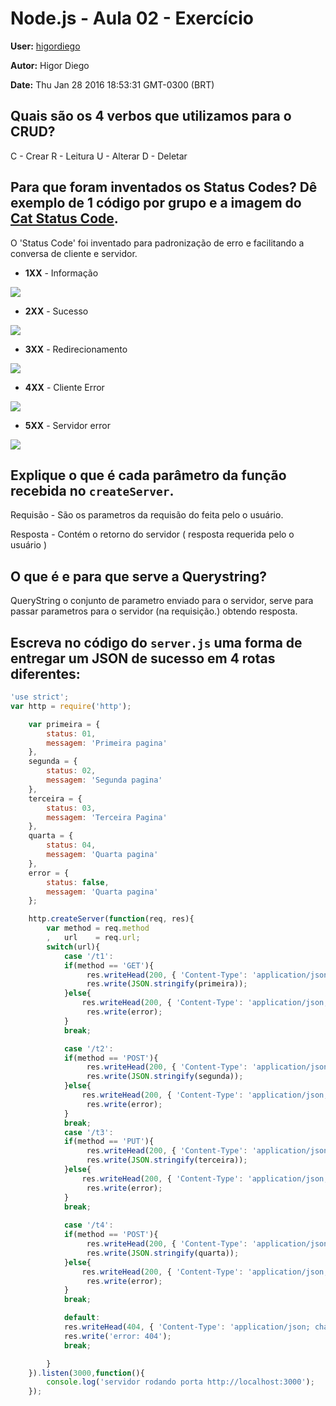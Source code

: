 # Node.js - Aula 02 - Exercício
**User:** [higordiego](https://github.com/higordiego)

**Autor:** Higor Diego

**Date:** Thu Jan 28 2016 18:53:31 GMT-0300 (BRT)

## Quais são os 4 verbos que utilizamos para o CRUD?
C - Crear
R - Leitura
U - Alterar
D - Deletar

## Para que foram inventados os Status Codes? Dê exemplo de 1 código por grupo e a imagem do [Cat Status Code](https://http.cat/).
O 'Status Code' foi inventado para padronização de erro e facilitando a conversa de cliente e servidor.

* **1XX** - Informação

![](https://http.cat/101)

* **2XX** - Sucesso

![](https://http.cat/200)

* **3XX** - Redirecionamento

![](https://http.cat/304)

* **4XX** - Cliente Error

![](https://http.cat/400)

* **5XX** - Servidor error

![](https://http.cat/500)

## Explique o que é cada parâmetro da função recebida no `createServer`.

Requisão - São os parametros da requisão do feita pelo o usuário.

Resposta - Contém o retorno do servidor ( resposta requerida pelo o usuário )

## O que é e para que serve a Querystring?
QueryString o conjunto de parametro enviado para o servidor, serve para passar parametros para o servidor (na requisição.) obtendo resposta.

## Escreva no código do `server.js` uma forma de entregar um JSON de sucesso em 4 rotas diferentes:

```js
'use strict';
var http = require('http');

    var primeira = {
        status: 01,
        messagem: 'Primeira pagina'
    },  
    segunda = {
        status: 02,
        messagem: 'Segunda pagina'
    },
    terceira = {
        status: 03,
        messagem: 'Terceira Pagina' 
    },
    quarta = {
        status: 04,
        messagem: 'Quarta pagina'
    },
    error = {
        status: false,
        messagem: 'Quarta pagina'   
    };

    http.createServer(function(req, res){
        var method = req.method
        ,   url    = req.url;
        switch(url){
            case '/t1':
            if(method == 'GET'){
                 res.writeHead(200, { 'Content-Type': 'application/json; charset=utf-8' });
                 res.write(JSON.stringify(primeira));
            }else{
                res.writeHead(200, { 'Content-Type': 'application/json; charset=utf-8' });
                 res.write(error);
            }
            break;

            case '/t2':
            if(method == 'POST'){
                 res.writeHead(200, { 'Content-Type': 'application/json; charset=utf-8' });
                 res.write(JSON.stringify(segunda));
            }else{
                res.writeHead(200, { 'Content-Type': 'application/json; charset=utf-8' });
                 res.write(error);
            }
            break;
            case '/t3':
            if(method == 'PUT'){
                 res.writeHead(200, { 'Content-Type': 'application/json; charset=utf-8' });
                 res.write(JSON.stringify(terceira));
            }else{
                res.writeHead(200, { 'Content-Type': 'application/json; charset=utf-8' });
                 res.write(error);
            }
            break;
            
            case '/t4':
            if(method == 'POST'){
                 res.writeHead(200, { 'Content-Type': 'application/json; charset=utf-8' });
                 res.write(JSON.stringify(quarta));
            }else{
                res.writeHead(200, { 'Content-Type': 'application/json; charset=utf-8' });
                 res.write(error);
            }
            break;

            default:
            res.writeHead(404, { 'Content-Type': 'application/json; charset=utf-8' });
            res.write('error: 404');
            break;

        }
    }).listen(3000,function(){
        console.log('servidor rodando porta http://localhost:3000');
    });

```
